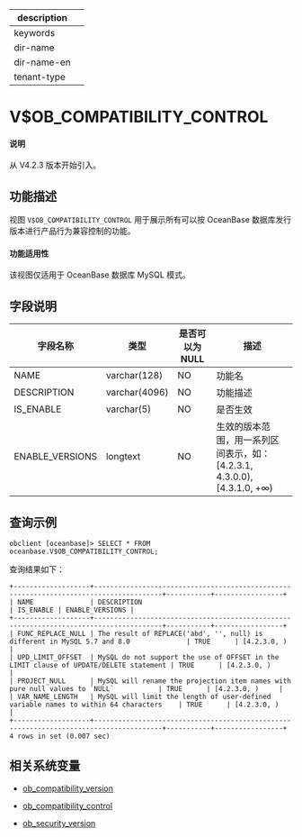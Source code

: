 |description||
|---|---|
|keywords||
|dir-name||
|dir-name-en||
|tenant-type||

# V$OB_COMPATIBILITY_CONTROL

<main id="notice" type='explain'>
  <h4>说明</h4>
  <p>从 V4.2.3 版本开始引入。</p>
</main>

## 功能描述

视图 `V$OB_COMPATIBILITY_CONTROL` 用于展示所有可以按 OceanBase 数据库发行版本进行产品行为兼容控制的功能。

<main id="notice">
  <h4>功能适用性</h4>
  <p>该视图仅适用于 OceanBase 数据库 MySQL 模式。</p>
</main>

## 字段说明

| **字段名称** | **类型** | **是否可以为 NULL** | **描述** |
| ------------ | -------- | ------------------- | -------- |
| NAME         | varchar(128)   | NO | 功能名 |
| DESCRIPTION  | varchar(4096)  | NO | 功能描述 |
| IS_ENABLE    | varchar(5)     | NO | 是否生效 |
| ENABLE_VERSIONS | longtext | NO | 生效的版本范围，用一系列区间表示，如：[4.2.3.1, 4.3.0.0), [4.3.1.0, +∞) |

## 查询示例

```shell
obclient [oceanbase]> SELECT * FROM oceanbase.V$OB_COMPATIBILITY_CONTROL;
```

查询结果如下：

```shell
+-------------------+---------------------------------------------------------------------------------------+-----------+-----------------+
| NAME              | DESCRIPTION                                                                           | IS_ENABLE | ENABLE_VERSIONS |
+-------------------+---------------------------------------------------------------------------------------+-----------+-----------------+
| FUNC_REPLACE_NULL | The result of REPLACE('abd', '', null) is different in MySQL 5.7 and 8.0              | TRUE      | [4.2.3.0, )     |
| UPD_LIMIT_OFFSET  | MySQL do not support the use of OFFSET in the LIMIT clause of UPDATE/DELETE statement | TRUE      | [4.2.3.0, )     |
| PROJECT_NULL      | MySQL will rename the projection item names with pure null values to `NULL`           | TRUE      | [4.2.3.0, )     |
| VAR_NAME_LENGTH   | MySQL will limit the length of user-defined variable names to within 64 characters    | TRUE      | [4.2.3.0, )     |
+-------------------+---------------------------------------------------------------------------------------+-----------+-----------------+
4 rows in set (0.007 sec)
```

## 相关系统变量

* [ob_compatibility_version](../../../800.configuration-items-and-system-variables/200.system-variable/300.global-system-variable/17700.ob_compatibility_control-global.md)

* [ob_compatibility_control](../../../800.configuration-items-and-system-variables/200.system-variable/300.global-system-variable/17600.ob_compatibility_control-global.md)

* [ob_security_version](../../../800.configuration-items-and-system-variables/200.system-variable/300.global-system-variable/17800.ob_security_version-global.md)
